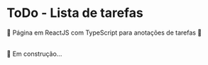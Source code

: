 # ToDo - Lista de tarefas


🚧  Página em ReactJS com TypeScript para anotações de tarefas  🚧
<br>
<br>

  🚀 Em construção...  